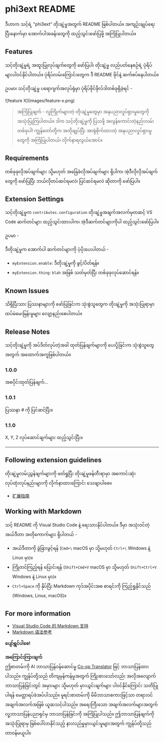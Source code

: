 <!--
CO_OP_TRANSLATOR_METADATA:
{
  "original_hash": "be0b2937160c486180ded27e4f14adeb",
  "translation_date": "2025-07-09T20:12:39+00:00",
  "source_file": "code/07.Lab/01/Apple/phi3ext/README.md",
  "language_code": "my"
}
-->
# phi3ext README

ဒီဟာက သင့်ရဲ့ "phi3ext" တိုးချဲ့မှုအတွက် README ဖြစ်ပါတယ်။ အကျဉ်းချုပ်ရေးပြီးနောက်မှာ အောက်ပါအခန်းတွေကို ထည့်သွင်းဖော်ပြဖို့ အကြံပြုပါတယ်။

## Features

သင့်တိုးချဲ့မှုရဲ့ အထူးပြုလုပ်ချက်တွေကို ဖော်ပြပါ၊ တိုးချဲ့မှု လည်ပတ်နေစဉ်ရဲ့ ပုံရိပ်များပါဝင်နိုင်ပါတယ်။ ပုံရိပ်လမ်းကြောင်းတွေက ဒီ README ဖိုင်နဲ့ ဆက်စပ်နေပါတယ်။

ဥပမာ၊ သင့်တိုးချဲ့မှု ပရောဂျက်အလုပ်ရုံမှာ ပုံရိပ်ဖိုင်ဖိုလ်ဒါတစ်ခုရှိခဲ့ရင် -

\!\[feature X\]\(images/feature-x.png\)

> အကြံပြုချက် - လူကြိုက်များတဲ့ တိုးချဲ့မှုတွေမှာ အနုပညာလှုပ်ရှားမှုတွေကို အသုံးပြုကြပါတယ်။ ဒါက သင့်တိုးချဲ့မှုကို ပြသဖို့ အလွန်ကောင်းတဲ့နည်းလမ်းတစ်ခုပါ! ကျွန်တော်တို့က အတိုချုပ်ပြီး အာရုံစိုက်ထားတဲ့ အနုပညာလှုပ်ရှားမှုတွေကို အကြံပြုပါတယ်၊ လိုက်နာရလွယ်အောင်။

## Requirements

တစ်ခုခုလိုအပ်ချက်များ သို့မဟုတ် အခြေခံလိုအပ်ချက်များ ရှိပါက၊ အဲ့ဒီလိုလိုအပ်ချက်တွေကို ဖော်ပြပြီး ဘယ်လိုတပ်ဆင်ရမလဲ၊ ပြင်ဆင်ရမလဲ ဆိုတာကို ဖော်ပြပါ။

## Extension Settings

သင့်တိုးချဲ့မှုက `contributes.configuration` တိုးချဲ့မှုအချက်အလက်မှတဆင့် VS Code ဆက်တင်များ ထည့်သွင်းထားပါက၊ အဲ့ဒီဆက်တင်များကိုပါ ထည့်သွင်းဖော်ပြပါ။

ဥပမာ -

ဒီတိုးချဲ့မှုက အောက်ပါ ဆက်တင်များကို ပံ့ပိုးပေးပါတယ် -

* `myExtension.enable`: ဒီတိုးချဲ့မှုကို ဖွင့်/ပိတ်ရန်။
* `myExtension.thing`: `blah` အဖြစ် သတ်မှတ်ပြီး တစ်ခုခုလုပ်ဆောင်ရန်။

## Known Issues

သိရှိပြီးသား ပြဿနာများကို ဖော်ပြခြင်းက သုံးစွဲသူတွေက တိုးချဲ့မှုကို အသုံးပြုရာမှာ ထပ်မံမေးမြန်းမှုများ လျော့နည်းစေပါတယ်။

## Release Notes

သင့်တိုးချဲ့မှုကို အပ်ဒိတ်လုပ်တဲ့အခါ ထုတ်ပြန်ချက်များကို ပေးပို့ခြင်းက သုံးစွဲသူတွေအတွက် အထောက်အကူဖြစ်ပါတယ်။

### 1.0.0

အစပိုင်းထုတ်ပြန်ချက်...

### 1.0.1

ပြဿနာ # ကို ပြင်ဆင်ပြီး။

### 1.1.0

X, Y, Z လုပ်ဆောင်ချက်များ ထည့်သွင်းပြီး။

---

## Following extension guidelines

တိုးချဲ့မှုလမ်းညွှန်ချက်များကို ဖတ်ရှုပြီး တိုးချဲ့မှုဖန်တီးရာမှာ အကောင်းဆုံး လုပ်ထုံးလုပ်နည်းများကို လိုက်နာထားကြောင်း သေချာပါစေ။

* [扩展指南](https://code.visualstudio.com/api/references/extension-guidelines?WT.mc_id=aiml-137032-kinfeylo)

## Working with Markdown

သင့် README ကို Visual Studio Code နဲ့ ရေးသားနိုင်ပါတယ်။ ဒီမှာ အသုံးဝင်တဲ့ အယ်ဒီတာ အတိုကောက်များ ရှိပါတယ် -

* အယ်ဒီတာကို ခွဲခြားဖွင့်ရန် (`Cmd+\` macOS မှာ သို့မဟုတ် `Ctrl+\` Windows နဲ့ Linux မှာ)။
* ကြိုတင်ကြည့်ရန် ပြောင်းရန် (`Shift+Cmd+V` macOS မှာ သို့မဟုတ် `Shift+Ctrl+V` Windows နဲ့ Linux မှာ)။
* `Ctrl+Space` ကို နှိပ်ပြီး Markdown ကုဒ်အပိုင်းအစ စာရင်းကို ကြည့်ရှုနိုင်သည် (Windows, Linux, macOS)။

## For more information

* [Visual Studio Code 的 Markdown 支持](http://code.visualstudio.com/docs/languages/markdown?WT.mc_id=aiml-137032-kinfeylo)
* [Markdown 语法参考](https://help.github.com/articles/markdown-basics/)

**ပျော်ရွှင်ပါစေ!**

**အကြောင်းကြားချက်**  
ဤစာတမ်းကို AI ဘာသာပြန်ဝန်ဆောင်မှု [Co-op Translator](https://github.com/Azure/co-op-translator) ဖြင့် ဘာသာပြန်ထားပါသည်။ ကျွန်ုပ်တို့သည် တိကျမှန်ကန်မှုအတွက် ကြိုးစားသော်လည်း အလိုအလျောက် ဘာသာပြန်ခြင်းတွင် အမှားများ သို့မဟုတ် မှားယွင်းချက်များ ပါဝင်နိုင်ကြောင်း သတိပြုပါရန် မေတ္တာရပ်ခံအပ်ပါသည်။ မူရင်းစာတမ်းကို မိမိဘာသာစကားဖြင့်သာ တရားဝင်အချက်အလက်အဖြစ် ယူဆသင့်ပါသည်။ အရေးကြီးသော အချက်အလက်များအတွက် လူ့ဘာသာပြန်ပညာရှင်မှ ဘာသာပြန်ခြင်းကို အကြံပြုပါသည်။ ဤဘာသာပြန်ချက်ကို အသုံးပြုရာမှ ဖြစ်ပေါ်လာနိုင်သည့် နားလည်မှုမှားယွင်းမှုများအတွက် ကျွန်ုပ်တို့သည် တာဝန်မယူပါ။